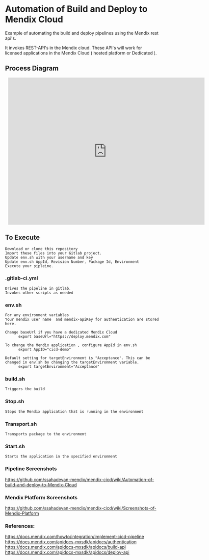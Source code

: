 # Automation of Build and Deploy to Mendix Cloud

  Example of automating the build and deploy pipelines using the Mendix rest api's.

  It invokes REST-API's in the Mendix cloud. These API's will work for licensed applications in the Mendix Cloud ( hosted platform or Dedicated ).

## Process Diagram
<div style="width: 640px; height: 480px; margin: 10px; position: relative;"><iframe allowfullscreen frameborder="0" style="width:640px; height:480px" src="https://lucid.app/documents/embeddedchart/a99d2f24-ab3f-4562-9097-6a8186b5a0bf" id="02GU5lT8KeQj"></iframe></div>

## To Execute
    Download or clone this repository
    Import these files into your Gitlab project.
    Update env.sh with your username and key
    Update env.sh AppId, Revision Number, Package Id, Environment
    Execute your pipleine.

### .gitlab-ci.yml
    Drives the pipeline in gitlab.
    Invokes other scripts as needed


### env.sh
    For any environment variables
    Your mendix user name  and mendix-apiKey for authentication are stored here.

    Change baseUrl if you have a dedicated Mendix Cloud
          export baseUrl="https://deploy.mendix.com"

    To change the Mendix application , configure AppId in env.sh
          export AppID="cicd-demo"

    Default setting for targetEnvironment is "Acceptance". This can be changed in env.sh by changing the targetEnvironment variable.
          export targetEnvironment="Acceptance"


### build.sh
    Triggers the build

### Stop.sh
    Stops the Mendix application that is running in the environment

### Transport.sh
    Transports package to the environment

### Start.sh
    Starts the application in the specified environment

### Pipeline Screenshots

https://github.com/ssahadevan-mendix/mendix-cicd/wiki/Automation-of-build-and-deploy-to-Mendix-Cloud

### Mendix Platform Screenshots

https://github.com/ssahadevan-mendix/mendix-cicd/wiki/Screenshots-of-Mendix-Platform

### References:

https://docs.mendix.com/howto/integration/implement-cicd-pipeline
https://docs.mendix.com/apidocs-mxsdk/apidocs/authentication
https://docs.mendix.com/apidocs-mxsdk/apidocs/build-api
https://docs.mendix.com/apidocs-mxsdk/apidocs/deploy-api
